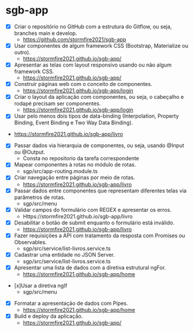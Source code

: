 # sgb-app
 - [x] Criar o repositório no GitHub com a estrutura do Gitflow, ou seja, branches main e develop.
   - https://github.com/stormfire2021/sgb-app
 - [x] Usar componentes de algum framework CSS (Bootstrap, Materialize ou outro).
   - https://stormfire2021.github.io/sgb-app/
 - [x] Apresentar as telas com layout responsivo usando ou não algum framework CSS.
   - https://stormfire2021.github.io/sgb-app/
 - [x] Construir páginas web com o conceito de componentes. 
   - https://stormfire2021.github.io/sgb-app/login
 - [x] Criar o layout da aplicação com componentes, ou seja, o cabeçalho e rodapé precisam ser componentes.
   - https://stormfire2021.github.io/sgb-app/login
 - [x] Usar pelo menos dois tipos de data-binding (Interpolation, Property Binding, Event Binding e Two Way Data Binding).
  - https://stormfire2021.github.io/sgb-app/livro
 - [x] Passar dados via hierarquia de componentes, ou seja, usando @Input ou @Output.
   - Consta no repositorio da tarefa correspondente  
 - [x] Mapear componentes à rotas no módulo de rotas.
   - sgp/src/app-routing.module.ts
 - [x] Criar navegação entre páginas por meio de rotas.
   - https://stormfire2021.github.io/sgb-app/livro
 - [x] Passar dados entre componentes que representam diferentes telas via parâmetros de rotas.
   - sgp/src/menu
 - [x] Validar campos do formulário com REGEX e apresentar os erros.
   - Https://stormfire2021.github.io/sgb-app/livro
 - [x] Desabilitar o botão de submit enquanto o formulário está inválido.
   - https://stormfire2021.github.io/sgb-app/livro
 - [x] Fazer requisições a API com tratamento da resposta com Promises ou Observables.
   - sgp/src/service/list-livros.service.ts
 - [x] Cadastrar uma entidade no JSON Server.
   - sgp/src/service/list-livros.service.ts
 - [x] Apresentar uma lista de dados com a diretiva estrutural ngFor.
   - https://stormfire2021.github.io/sgb-app/home
 - [x]Usar a diretiva ngIf
   - sgp/src/menu 
 - [x] Formatar a apresentação de dados com Pipes.
   - https://stormfire2021.github.io/sgb-app/home
 - [x] Build e deploy da aplicação.
   - https://stormfire2021.github.io/sgb-app/
